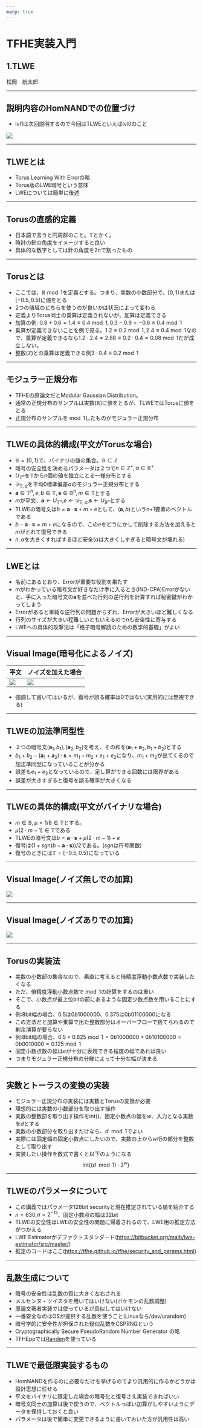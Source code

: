 ```yaml
---
marp: true
---
```

<!-- 
theme: default
size: 16:9
paginate: true
footer : ![](../image/ccbysa.png) [licence](https://creativecommons.org/licenses/by-sa/4.0/)
style: |
  h1, h2, h3, h4, h5, header, footer {
        color: white;
    }
  section {
    background-color: #505050;
    color:white
  }
  table{
      color:black
  }
  code{
    color:black
  }
-->

<!-- page_number: true -->

# TFHE実装入門

## 1.TLWE

松岡　航太郎

---

## 説明内容のHomNANDでの位置づけ

- lvl1は次回説明するので今回はTLWEといえばlvl0のこと

![](../image/TLWEHomNANDdiagram.png)

---

## TLWEとは

- Torus Learning With Errorの略
- Torus版のLWE暗号という意味
- LWEについては簡単に後述

---

## Torusの直感的定義

- 日本語で言うと円周群のこと。$\mathbb{T}$とかく。
- 時計の針の角度をイメージすると良い
- 具体的な数字としては針の角度を2πで割ったもの

---

## Torusとは

- ここでは、$\mathbb{R} \bmod 1$を定義とする。つまり、実数の小数部分で、$[0,1)$または$[-0.5,0.5)$に値をとる
- 2つの値域のどちらを使うのが良いかは状況によって変わる
- 定義よりTorus同士の乗算は定義されないが、加算は定義できる
- 加算の例: $0.8+0.6=1.4≡0.4 \bmod 1,0.3-0.9=-0.6 ≡ 0.4 \bmod 1$
- 乗算が定義できないことを例で見る。$1.2≡0.2 \bmod 1,2.4≡0.4 \bmod 1$なので、乗算が定義できるなら$1.2⋅ 2.4=2.88≡0.2⋅0.4=0.08\bmod 1$だが成立しない。
- 整数($\mathbb{Z}$)との乗算は定義できる例$3⋅ 0.4≡ 0.2 \bmod 1$

---

## モジュラー正規分布

- TFHEの原論文だとModular Gaussian Distribution。
- 通常の正規分布のサンプルは実数($\mathbb{R}$)に値をとるが、TLWEではTorusに値をとる
- 正規分布のサンプルを$\bmod 1$したものがモジュラー正規分布

---

## TLWEの具体的構成(平文がTorusな場合)

- $\mathbb{B}=\{0,1\}$で、バイナリの値の集合。$\mathbb{B}⊂ \mathbb{Z}$
- 暗号の安全性を決めるパラメータは２つで$n∈\mathbb{Z}^+,α∈\mathbb{R}^+$
- $U_{\mathbb{T}^n}$を$\mathbb{T}$から$n$個の値を独立にとる一様分布とする
- $\mathcal{D}_{\mathbb{T},α}$を平均$0$標準偏差$α$のモジュラー正規分布とする
- $\mathbf{a}∈ \mathbb{T}^n, e,b∈ \mathbb{T}, \mathbf{s}∈ \mathbb{B}^n,m∈ \mathbb{T}$とする
- $m$が平文、$\mathbf{a}←U_{\mathbb{T}^n}$,$e←\mathcal{D}_{\mathbb{T},α}$,$\mathbf{s}←U_{\mathbb{B}^n}$とする
- TLWEの暗号文は$b=\mathbf{a}⋅ \mathbf{s}+ m +e$として、$(\mathbf{a},b)$というn+1要素のベクトルである
- $b-\mathbf{a}⋅\mathbf{s}=m+e$になるので、この$e$をどうにかして削除する方法を加えると$m$がとれて復号できる
- $n,α$を大きくすればするほど安全($α$は大きくしすぎると暗号文が壊れる)

---

## LWEとは

- 名前にあるとおり、Errorが重要な役割を果たす
- mがわかっている暗号文が好きなだけ手に入るとき(IND-CPA)Errorがないと、手に入った暗号文の$\mathbf{a}$を並べた行列の逆行列を計算すれば秘密鍵がわかってしまう
- Errorがあると単純な逆行列の問題からずれ、Errorが大きいほど難しくなる
- 行列のサイズが大きい程難しいともいえるので$n$も安全性に寄与する
- LWEへの具体的攻撃法は「格子暗号解読のための数学的基礎」がよい

---

## Visual Image(暗号化によるノイズ)

|平文|ノイズを加えた場合|
|---|---|
|![](../image/ringwonoise.png)|![](../image/ringwithnoise.png)|

- 強調して書いてはいるが、復号が誤る確率は0ではない(実用的には無視できる)

---

## TLWEの加法準同型性

- ２つの暗号文$(\mathbf{a}_1,b_1),(\mathbf{a}_2,b_2)$を考え、その和を$(\mathbf{a}_1+\mathbf{a}_2,b_1+b_2)$とする
- $b_1+b_2-(\mathbf{a}_1+\mathbf{a}_2)⋅\mathbf{s}=m_1+m_2+e_1+e_2$になり、$m_1+m_2$が出てくるので加法準同型になっていることが分かる
- 誤差も$e_1+e_2$となっているので、足し算ができる回数には限界がある
- 誤差が大きすぎると復号を誤る確率が大きくなる

---

## TLWEの具体的構成(平文がバイナリな場合)

- $m∈ \mathbb{B},μ=1/8\in\mathbb{T}$とする。
- $μ(2⋅ m-1)∈\mathbb{T}$である
- TLWEの暗号文は$b=\mathbf{a}⋅ \mathbf{s}+μ(2⋅ m-1)+e$
- 復号は$(1+\mathit{sgn}(b-\mathbf{a}\cdot\mathbf{s}))/2$である。($\mathit{sgn}$は符号関数)
- 復号のときには$\mathbb{T}=[-0.5,0.5)$になっている

---

## Visual Image(ノイズ無しでの加算)

![](../image/addformulawonoise.png)

---

## Visual Image(ノイズありでの加算)

![](../image/addformulawithnoise.jpg)

---

## Torusの実装法

- 実数の小数部の集合なので、素直に考えると倍精度浮動小数点数で実装したくなる
- ただ、倍精度浮動小数点数で$\bmod 1$の計算をするのは重い
- そこで、小数点が最上位bitの前にあるような固定少数点数を用いることにする
- 例:8bit幅の場合、$0.5$は$0b1000000$、$0.375$は$0b01100000$になる
- この方法だと加算や乗算で出た整数部分はオーバーフローで捨てられるので剰余演算が要らない
- 例:8bit幅の場合、$0.5+0.625 \bmod 1=0b1000000+0b10100000=0b0010000=0.125 \bmod 1$
- 固定小数点数の幅は$e$が十分に表現できる程度の幅であれば良い
- つまりモジュラー正規分布の分散によって十分な幅が決まる

---

## 実数とトーラスの変換の実装

- モジュラー正規分布の実装には実数とTorusの変換が必要
- 理想的には実数の小数部分を取り出す操作
- 実数の整数部を取り出す操作を$\mathrm{int}()$、固定小数点の幅を$w$、入力となる実数を$d$とする
- 実数の小数部分を取り出すだけなら、$d \mod{1}$でよい
- 実際には固定幅の固定小数点にしたいので、実数の上から$w$桁の部分を整数として取り出す
- 実装したい操作を数式で書くと以下のようになる
$$
\mathrm{int}((d \mod{1})⋅2^w)
$$

---

## TLWEのパラメータについて

- この講義ではパラメータ128bit securityと現在推定されている値を紹介する
- $n=630$,$α=2^{-15}$、固定小数点の幅は32bit
- TLWEの安全性はLWEの安全性の問題に帰着されるので、LWE用の推定方法がつかえる
- LWE Estimatorがデファクトスタンダード(https://bitbucket.org/malb/lwe-estimator/src/master/)
- 推定のコードはここ(https://tfhe.github.io/tfhe/security_and_params.html)

---

## 乱数生成について

- 暗号の安全性は乱数の質に大きく左右される
- メルセンヌ・ツイスタを用いてはいけない(ポケモンの乱数調整)
- 原論文著者実装では使っているが真似してはいけない
- 一番安全なのはOSが提供する乱数を使うこと(Linuxなら/dev/urandom)
- 暗号学的に安全性が担保された疑似乱数をCSPRNGという
- Cryptographically Secure PseudoRandom Number Generator の略
- TFHEppでは[Randen](https://github.com/google/randen)を使っている

---

## TLWEで最低限実装するもの

- HomNANDを作るのに必要なだけを挙げるのでより汎用的に作るかどうかは設計思想に任せる
- 平文をバイナリに限定した場合の暗号化と復号さえ実装できればいい
- 暗号文同士の加算は後で使うので、ベクトルっぽい加算がしやすいようにデータを保持しておくと良い
- パラメータは後で簡単に変更できるように書いておいた方が汎用性は高い
